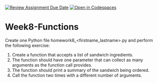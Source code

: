 [![Review Assignment Due Date](https://classroom.github.com/assets/deadline-readme-button-22041afd0340ce965d47ae6ef1cefeee28c7c493a6346c4f15d667ab976d596c.svg)](https://classroom.github.com/a/XPug9r_J)
[![Open in Codespaces](https://classroom.github.com/assets/launch-codespace-2972f46106e565e64193e422d61a12cf1da4916b45550586e14ef0a7c637dd04.svg)](https://classroom.github.com/open-in-codespaces?assignment_repo_id=18407088)
# Week8-Functions
Create one Python file homework8_<firstname_lastname>.py and perform the following exercise:
1.	Create a function that accepts a list of sandwich ingredients.
2.	The function should have one parameter that can collect as many arguments as the function call provides.
3.	The function should print a summary of the sandwich being ordered.
4.	Call the function two times with a different number of arguments. 
